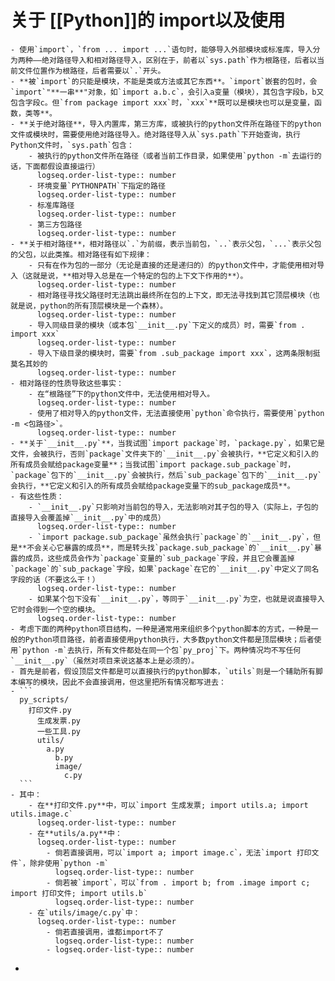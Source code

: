 # 关于 [[Python]]的 import以及使用
	- 使用`import`，`from ... import ...`语句时，能够导入外部模块或标准库，导入分为两种——绝对路径导入和相对路径导入，区别在于，前者以`sys.path`作为根路径，后者以当前文件位置作为根路径，后者需要以`.`开头。
	- **被`import`的只能是模块，不能是类或方法或其它东西**。`import`嵌套的包时，会`import`"**一串**"对象，如`import a.b.c`，会引入a变量（模块），其包含字段b，b又包含字段c。但`from package import xxx`时，`xxx`**既可以是模块也可以是变量，函数，类等**。
	- **关于绝对路径**，导入内置库，第三方库，或被执行的python文件所在路径下的python文件或模块时，需要使用绝对路径导入。绝对路径导入从`sys.path`下开始查询，执行Python文件时，`sys.path`包含：
		- 被执行的python文件所在路径（或者当前工作目录，如果使用`python -m`去运行的话，下面都假设直接运行）
		  logseq.order-list-type:: number
		- 环境变量`PYTHONPATH`下指定的路径
		  logseq.order-list-type:: number
		- 标准库路径
		  logseq.order-list-type:: number
		- 第三方包路径
		  logseq.order-list-type:: number
	- **关于相对路径**，相对路径以`.`为前缀，表示当前包，`..`表示父包，`...`表示父包的父包，以此类推。相对路径有如下规律：
		- 只有在作为包的一部分（无论是直接的还是递归的）的python文件中，才能使用相对导入（这就是说，**相对导入总是在一个特定的包的上下文下作用的**）。
		  logseq.order-list-type:: number
		- 相对路径寻找父路径时无法跳出最终所在包的上下文，即无法寻找到其它顶层模块（也就是说，python的所有顶层模块是一个森林）。
		  logseq.order-list-type:: number
		- 导入同级目录的模块（或本包`__init__.py`下定义的成员）时，需要`from . import xxx`
		  logseq.order-list-type:: number
		- 导入下级目录的模块时，需要`from .sub_package import xxx`，这两条限制挺莫名其妙的
		  logseq.order-list-type:: number
	- 相对路径的性质导致这些事实：
		- 在“根路径”下的python文件中，无法使用相对导入。
		  logseq.order-list-type:: number
		- 使用了相对导入的python文件，无法直接使用`python`命令执行，需要使用`python -m <包路径>`。
		  logseq.order-list-type:: number
	- **关于`__init__.py`**，当我试图`import package`时，`package.py`，如果它是文件，会被执行，否则`package`文件夹下的`__init__.py`会被执行，**它定义和引入的所有成员会赋给package变量**；当我试图`import package.sub_package`时，`package`包下的`__init__.py`会被执行，然后`sub_package`包下的`__init__.py`会执行，**它定义和引入的所有成员会赋给package变量下的sub_package成员**。
	- 有这些性质：
		- `__init__.py`只影响对当前包的导入，无法影响对其子包的导入（实际上，子包的直接导入会覆盖掉`__init__.py`中的成员）
		  logseq.order-list-type:: number
		- `import package.sub_package`虽然会执行`package`的`__init__.py`，但是**不会关心它暴露的成员**，而是转头找`package.sub_package`的`__init__.py`暴露的成员，这些成员会作为`package`变量的`sub_package`字段，并且它会覆盖掉`package`的`sub_package`字段，如果`package`在它的`__init__.py`中定义了同名字段的话（不要这么干！）
		  logseq.order-list-type:: number
		- 如果某个包下没有`__init__.py`，等同于`__init__.py`为空，也就是说直接导入它时会得到一个空的模块。
		  logseq.order-list-type:: number
	- 考虑下面的两种python项目结构，一种是通常用来组织多个python脚本的方式，一种是一般的Python项目路径，前者直接使用python执行，大多数python文件都是顶层模块；后者使用`python -m`去执行，所有文件都处在同一个包`py_proj`下。两种情况均不写任何`__init__.py`（虽然对项目来说这基本上是必须的）。
	- 首先是前者，假设顶层文件都是可以直接执行的python脚本，`utils`则是一个辅助所有脚本编写的模块，因此不会直接调用，但这里把所有情况都写进去：
	- ```
	  py_scripts/
	  	打印文件.py
	      生成发票.py
	      一些工具.py
	      utils/
	      	a.py
	          b.py
	          image/
	          	c.py
	  ```
	- 其中：
		- 在**打印文件.py**中，可以`import 生成发票; import utils.a; import utils.image.c`
		  logseq.order-list-type:: number
		- 在**utils/a.py**中：
		  logseq.order-list-type:: number
			- 倘若直接调用，可以`import a; import image.c`，无法`import 打印文件`，除非使用`python -m`
			  logseq.order-list-type:: number
			- 倘若被`import`，可以`from . import b; from .image import c; import 打印文件; import utils.b`
			  logseq.order-list-type:: number
		- 在`utils/image/c.py`中：
		  logseq.order-list-type:: number
			- 倘若直接调用，谁都import不了
			  logseq.order-list-type:: number
			- logseq.order-list-type:: number
-